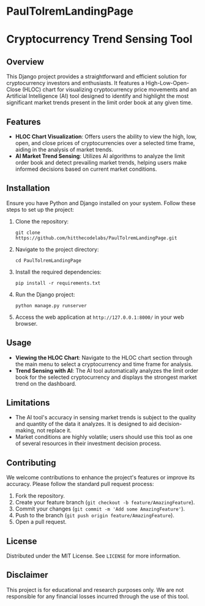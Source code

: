 # PaulTolremLandingPage

# Cryptocurrency Trend Sensing Tool

## Overview

This Django project provides a straightforward and efficient solution for cryptocurrency investors and enthusiasts. It features a High-Low-Open-Close (HLOC) chart for visualizing cryptocurrency price movements and an Artificial Intelligence (AI) tool designed to identify and highlight the most significant market trends present in the limit order book at any given time.

## Features

- **HLOC Chart Visualization**: Offers users the ability to view the high, low, open, and close prices of cryptocurrencies over a selected time frame, aiding in the analysis of market trends.
- **AI Market Trend Sensing**: Utilizes AI algorithms to analyze the limit order book and detect prevailing market trends, helping users make informed decisions based on current market conditions.

## Installation

Ensure you have Python and Django installed on your system. Follow these steps to set up the project:

1. Clone the repository:
   ```
   git clone https://github.com/hitthecodelabs/PaulTolremLandingPage.git
   ```
2. Navigate to the project directory:
   ```
   cd PaulTolremLandingPage
   ```
3. Install the required dependencies:
   ```
   pip install -r requirements.txt
   ```
4. Run the Django project:
   ```
   python manage.py runserver
   ```
5. Access the web application at `http://127.0.0.1:8000/` in your web browser.

## Usage

- **Viewing the HLOC Chart**: Navigate to the HLOC chart section through the main menu to select a cryptocurrency and time frame for analysis.
- **Trend Sensing with AI**: The AI tool automatically analyzes the limit order book for the selected cryptocurrency and displays the strongest market trend on the dashboard.

## Limitations

- The AI tool's accuracy in sensing market trends is subject to the quality and quantity of the data it analyzes. It is designed to aid decision-making, not replace it.
- Market conditions are highly volatile; users should use this tool as one of several resources in their investment decision process.

## Contributing

We welcome contributions to enhance the project's features or improve its accuracy. Please follow the standard pull request process:
1. Fork the repository.
2. Create your feature branch (`git checkout -b feature/AmazingFeature`).
3. Commit your changes (`git commit -m 'Add some AmazingFeature'`).
4. Push to the branch (`git push origin feature/AmazingFeature`).
5. Open a pull request.

## License

Distributed under the MIT License. See `LICENSE` for more information.

## Disclaimer

This project is for educational and research purposes only. We are not responsible for any financial losses incurred through the use of this tool.
